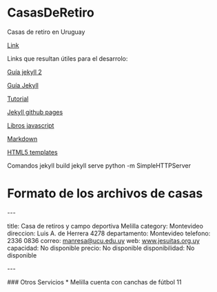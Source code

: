 # CasasDeRetiro
Casas de retiro en Uruguay

[Link](martindafonte.github.io/CasasDeRetiro/)

Links que resultan útiles para el desarrolo:

[Guía jekyll 2](http://jmcglone.com/guides/github-pages/)

[Guía Jekyll](https://jekyllrb.com/docs/posts/)

[Tutorial](http://blog.revolunet.com/blog/2015/07/15/beautiful-static-website-in-minutes-with-github/)

[Jekyll github pages](http://jekyllrb.com/docs/github-pages/#project-page-url-structure)

[Libros javascript](http://jsbooks.revolunet.com/)

[Markdown](https://en.support.wordpress.com/markdown-quick-reference/)

[HTML5 templates](https://html5up.net/)




Comandos
jekyll build
jekyll serve
python -m SimpleHTTPServer


# Formato de los archivos de casas

\---

title: Casa de retiros y campo deportiva Melilla
category: Montevideo
direccion: Luis A. de Herrera 4278
departamento: Montevideo
telefono: 2336 0836
correo: manresa@ucu.edu.uy
web: www.jesuitas.org.uy
capacidad: No disponible
precio: No disponible
disponibilidad: No disponible

\---

\### Otros Servicios
\* Melilla cuenta con canchas de fútbol 11
